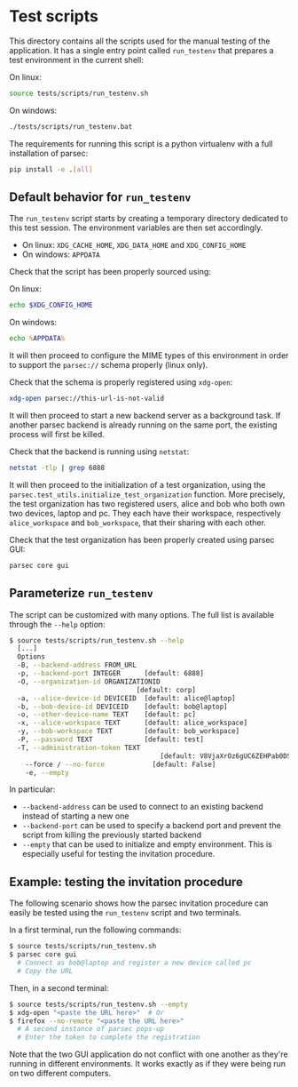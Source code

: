 Test scripts
============

This directory contains all the scripts used for the manual testing of the application.
It has a single entry point called `run_testenv` that prepares a test environment
in the current shell:

On linux:

```bash
source tests/scripts/run_testenv.sh
```

On windows:

```cmd
./tests/scripts/run_testenv.bat
```

The requirements for running this script is a python virtualenv with a full installation
of parsec:

```bash
pip install -e .[all]
```

Default behavior for `run_testenv`
-------------------------------------------

The `run_testenv` script starts by creating a temporary directory dedicated
to this test session. The environment variables are then set accordingly.

- On linux: `XDG_CACHE_HOME`, `XDG_DATA_HOME` and `XDG_CONFIG_HOME`
- On windows: `APPDATA`

Check that the script has been properly sourced using:

On linux:

```bash
echo $XDG_CONFIG_HOME
```

On windows:

```cmd
echo %APPDATA%
```

It will then proceed to configure the MIME types of this environment in order to
support the `parsec://` schema properly (linux only).

Check that the schema is properly registered using `xdg-open`:

```bash
xdg-open parsec://this-url-is-not-valid
```

It will then proceed to start a new backend server as a background task. If another
parsec backend is already running on the same port, the existing process will first
be killed.

Check that the backend is running using `netstat`:

```bash
netstat -tlp | grep 6888
```

It will then proceed to the initialization of a test organization, using the
`parsec.test_utils.initialize_test_organization` function. More precisely, the
test organization has two registered users, alice and bob who both own two devices,
laptop and pc. They each have their workspace, respectively `alice_workspace` and
`bob_workspace`, that their sharing with each other.

Check that the test organization has been properly created using parsec GUI:

```bash
parsec core gui
```

Parameterize `run_testenv`
------------------------------------

The script can be customized with many options. The full list is available through
the `--help` option:

```bash
$ source tests/scripts/run_testenv.sh --help
  [...]
  Options
  -B, --backend-address FROM_URL
  -p, --backend-port INTEGER      [default: 6888]
  -O, --organization-id ORGANIZATIONID
                                [default: corp]
  -a, --alice-device-id DEVICEID  [default: alice@laptop]
  -b, --bob-device-id DEVICEID    [default: bob@laptop]
  -o, --other-device-name TEXT    [default: pc]
  -x, --alice-workspace TEXT      [default: alice_workspace]
  -y, --bob-workspace TEXT        [default: bob_workspace]
  -P, --password TEXT             [default: test]
  -T, --administration-token TEXT
                                      [default: V8VjaXrOz6gUC6ZEHPab0DSsjfq6DmcJ]
    --force / --no-force            [default: False]
    -e, --empty
```

In particular:

- `--backend-address` can be used to connect to an existing backend instead of
    starting a new one
- `--backend-port` can be used to specify a backend port and prevent the script from
    killing the previously started backend
- `--empty` that can be used to initialize and empty environment. This is especially
  useful for testing the invitation procedure.

Example: testing the invitation procedure
-----------------------------------------

The following scenario shows how the parsec invitation procedure can easily be tested
using the `run_testenv` script and two terminals.

In a first terminal, run the following commands:

```bash
$ source tests/scripts/run_testenv.sh
$ parsec core gui
  # Connect as bob@laptop and register a new device called pc
  # Copy the URL
```

Then, in a second terminal:

```bash
$ source tests/scripts/run_testenv.sh --empty
$ xdg-open "<paste the URL here>"  # Or
$ firefox --no-remote "<paste the URL here>"
  # A second instance of parsec pops-up
  # Enter the token to complete the registration
```

Note that the two GUI application do not conflict with one another as they're
running in different environments. It works exactly as if they were being run
on two different computers.
